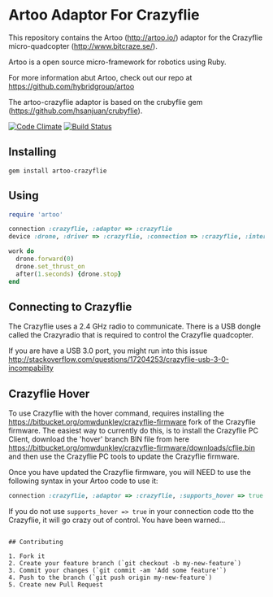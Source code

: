 # Artoo Adaptor For Crazyflie

This repository contains the Artoo (http://artoo.io/) adaptor for the Crazyflie micro-quadcopter (http://www.bitcraze.se/).

Artoo is a open source micro-framework for robotics using Ruby.

For more information abut Artoo, check out our repo at https://github.com/hybridgroup/artoo

The artoo-crazyflie adaptor is based on the crubyflie gem (https://github.com/hsanjuan/crubyflie).

[![Code Climate](https://codeclimate.com/github/hybridgroup/artoo-crazyflie.png)](https://codeclimate.com/github/hybridgroup/artoo-crazyflie) [![Build Status](https://travis-ci.org/hybridgroup/artoo-crazyflie.png?branch=master)](https://travis-ci.org/hybridgroup/artoo-crazyflie)

## Installing

```
gem install artoo-crazyflie
```

## Using

```ruby
require 'artoo'

connection :crazyflie, :adaptor => :crazyflie
device :drone, :driver => :crazyflie, :connection => :crazyflie, :interval => 0.1

work do
  drone.forward(0)
  drone.set_thrust_on
  after(1.seconds) {drone.stop}
end
```

## Connecting to Crazyflie

The Crazyflie uses a 2.4 GHz radio to communicate. There is a USB dongle called the Crazyradio that is required to control the Crazyflie quadcopter.

If you are have a USB 3.0 port, you might run into this issue http://stackoverflow.com/questions/17204253/crazyflie-usb-3-0-incompability

## Crazyflie Hover

To use Crazyflie with the hover command, requires installing the https://bitbucket.org/omwdunkley/crazyflie-firmware fork of the Crazyflie firmware. The easiest way to currently do this, is to install the Crazyflie PC Client, download the 'hover' branch BIN file from here https://bitbucket.org/omwdunkley/crazyflie-firmware/downloads/cflie.bin and then use the Crazyflie PC tools to update the Crazyflie firmware.

Once you have updated the Crazyflie firmware, you will NEED to use the following syntax in your Artoo code to use it:

```ruby
connection :crazyflie, :adaptor => :crazyflie, :supports_hover => true
```

If you do not use `supports_hover => true` in your connection code tto the Crazyflie, it will go crazy out of control. You have been warned...
```

## Contributing

1. Fork it
2. Create your feature branch (`git checkout -b my-new-feature`)
3. Commit your changes (`git commit -am 'Add some feature'`)
4. Push to the branch (`git push origin my-new-feature`)
5. Create new Pull Request
